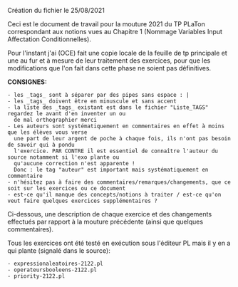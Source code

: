 Création du fichier le 25/08/2021

Ceci est le document de travail pour la mouture 2021 du TP PLaTon correspondant aux notions vues au Chapitre 1 (Nommage Variables Input Affectation Conditionnelles).

Pour l'instant j'ai (OCE) fait une copie locale de la feuille de tp principale et une au fur et à mesure de leur traitement des exercices, pour que les modifications que l'on fait dans cette phase ne soient pas définitives.

**CONSIGNES:**

    - les _tags_ sont à séparer par des pipes sans espace : |
    - les _tags_ doivent être en minuscule et sans accent
    - la liste des _tags_ existant est dans le fichier "Liste_TAGS" regardez le avant d'en inventer un ou 
      de mal orthographier merci
    - Les auteurs sont systématiquement en commentaires en effet à moins que les élèves vous verse
      une part de leur argent de poche à chaque fois, ils n'ont pas besoin de savoir qui à pondu 
      l'exercice. PAR CONTRE il est essentiel de connaître l'auteur du source notamment si l'exo plante ou 
      qu'aucune correction n'est apparente !
      Donc : le tag "auteur" est important mais systématiquement en commentaire
    - n'hésitez pas à faire des commentaires/remarques/changements, que ce soit sur les exercices ou ce document
    - est-ce qu'il manque des concepts/notions à traiter / est-ce qu'on veut faire quelques exercices supplémentaires ?

Ci-dessous, une description de chaque exercice et des changements effectués par rapport à la mouture précédente (ainsi que quelques commentaires).

Tous les exercices ont été testé en exécution sous l'éditeur PL mais il y en a qui plante (signalé dans le source): 

    - expressionaleatoires-2122.pl
    - operateursbooleens-2122.pl
    - priority-2122.pl
